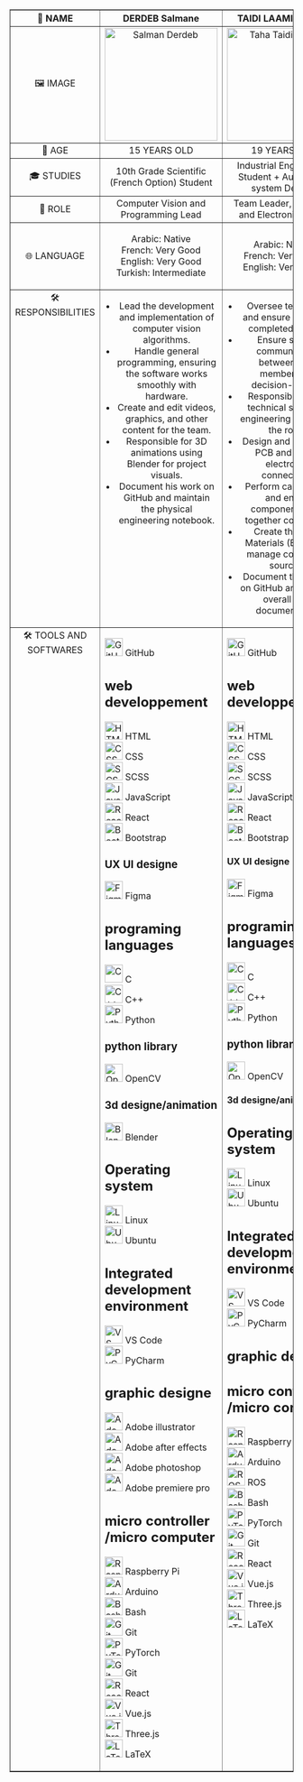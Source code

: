 <table border="1" style="width: 100%; border-collapse: collapse;">
    <thead>
        <tr>
            <th style="text-align: center; vertical-align: middle; width: 25%;">👤 NAME</th>
            <th style="text-align: center; vertical-align: middle; width: 25%;">DERDEB Salmane</th>
            <th style="text-align: center; vertical-align: middle; width: 25%;">TAIDI LAAMIRI TAHA</th>
            <th style="text-align: center; vertical-align: middle; width: 25%;">TAIDI LAAMIRI MORTADA</th>
        </tr>
    </thead>
    <tbody>
        <tr>
            <td style="text-align: center; vertical-align: middle;">🖼️ IMAGE</td>
            <td style="text-align: center; vertical-align: middle;">
                <img src="https://github.com/user-attachments/assets/70c6ed95-7fce-4ee0-840e-6f5b5265e15e" width="200" alt="Salman Derdeb">
            </td>
            <td style="text-align: center; vertical-align: middle;">
                <img src="https://github.com/user-attachments/assets/23f7989c-80eb-4c4a-bd4e-48854502ae04" width="200" alt="Taha Taidi Laamiri">
            </td>
            <td style="text-align: center; vertical-align: middle;">
                <img src="https://github.com/user-attachments/assets/5c9d1a28-243c-4c6f-8052-82998c2a2ced" width="200" alt="Mortada Taidi Laamiri">
            </td>
        </tr>
        <tr>
            <td style="text-align: center; vertical-align: middle;">🔢 AGE</td>
            <td style="text-align: center; vertical-align: middle;">15 YEARS OLD</td>
            <td style="text-align: center; vertical-align: middle;">19 YEARS OLD</td>
            <td style="text-align: center; vertical-align: middle;">16 YEARS OLD</td>
        </tr>
        <tr>
            <td style="text-align: center; vertical-align: middle;">🎓 STUDIES</td>
            <td style="text-align: center; vertical-align: middle;">10th Grade Scientific (French Option) Student</td>
            <td style="text-align: center; vertical-align: middle;">Industrial Engineering Student + Automated system Degree</td>
            <td style="text-align: center; vertical-align: middle;">11th Grade Physics and Math (French Option) Student</td>
        </tr>
        <tr>
            <td style="text-align: center; vertical-align: middle;">🎯 ROLE</td>
            <td style="text-align: center; vertical-align: middle;">Computer Vision and Programming Lead</td>
            <td style="text-align: center; vertical-align: middle;">Team Leader, Electrical and Electronics Lead</td>
            <td style="text-align: center; vertical-align: middle;">Fabrication and Conception Lead</td>
        </tr>
        <tr>
            <td style="text-align: center; vertical-align: middle;">🌐 LANGUAGE</td>
            <td style="text-align: center; vertical-align: middle;">
                <ul style="list-style-type: none; padding-left: 0;">
                    <li>Arabic: Native</li>
                    <li>French: Very Good</li>
                    <li>English: Very Good</li>
                    <li>Turkish: Intermediate</li>
                </ul>
            </td>
            <td style="text-align: center; vertical-align: middle;">
                <ul style="list-style-type: none; padding-left: 0;">
                    <li>Arabic: Native</li>
                    <li>French: Very Good</li>
                    <li>English: Very Good</li>
                </ul>
            </td>
            <td style="text-align: center; vertical-align: middle;">
                <ul style="list-style-type: none; padding-left: 0;">
                    <li>Arabic: Native</li>
                    <li>French: Good</li>
                    <li>English: Beginner</li>
                </ul>
            </td>
        </tr>
        <tr>
            <td style="text-align: center; vertical-align: top;">🛠️ RESPONSIBILITIES</td>
            <td style="text-align: center; vertical-align: top;">
                <ul style="list-style-type: disc; padding-left: 20px;">
                    <li>Lead the development and implementation of computer vision algorithms.</li>
                    <li>Handle general programming, ensuring the software works smoothly with hardware.</li>
                    <li>Create and edit videos, graphics, and other content for the team.</li>
                    <li>Responsible for 3D animations using Blender for project visuals.</li>
                    <li>Document his work on GitHub and maintain the physical engineering notebook.</li>
                </ul>
            </td>
            <td style="text-align: center; vertical-align: top;">
                <ul style="list-style-type: disc; padding-left: 20px;">
                    <li>Oversee team tasks and ensure all work is completed on time.</li>
                    <li>Ensure smooth communication between team members and decision-makers.</li>
                    <li>Responsible for the technical study and engineering aspects of the robot.</li>
                    <li>Design and create the PCB and handle electronics connections.</li>
                    <li>Perform calculations and ensure components work together compatibly.</li>
                    <li>Create the Bill of Materials (BOM) and manage component sourcing.</li>
                    <li>Document the project on GitHub and manage overall team documentation.</li>
                </ul>
            </td>
            <td style="text-align: center; vertical-align: top;">
                <ul style="list-style-type: disc; padding-left: 20px;">
                    <li>Take precise measurements for each part of the robot.</li>
                    <li>Design the robot from scratch and 3D print components.</li>
                    <li>Lead the assembly of the robot and handle all mechanical components.</li>
                    <li>Conduct testing, make improvements, and iterate on new versions of the design.</li>
                    <li>Document his part of the project on GitHub.</li>
                </ul>
            </td>
        </tr>
         <tr>
            <td style="text-align: center; vertical-align: top;">🛠️ TOOLS AND SOFTWARES</td>
             <td style="text-align: left; vertical-align: bottom;">
                <ul style="list-style-type: none; padding-left: 0;">
                                        <li><img src="https://skillicons.dev/icons?i=github" width="32" alt="GitHub"> GitHub</li>
                    <li> <h2>web developpement </h2>
                         <li><img src="https://skillicons.dev/icons?i=html" width="32" alt="HTML"> HTML</li>
                        <li><img src="https://skillicons.dev/icons?i=css" width="32" alt="CSS"> CSS</li>
                     <li><img src="https://skillicons.dev/icons?i=scss" width="32" alt="SCSS"> SCSS</li>
                        <li><img src="https://skillicons.dev/icons?i=js" width="32" alt="JavaScript"> JavaScript</li>
                         <li><img src="https://skillicons.dev/icons?i=react" width="32" alt="React"> React</li>
                         <li><img src="https://skillicons.dev/icons?i=bootstrap" width="32" alt="Bootstrap"> Bootstrap</li>
                                        <h3>UX UI designe</h3>
                    <li><img src="https://skillicons.dev/icons?i=figma" width="32" alt="Figma"> Figma</li>
                    <li> <h2>programing languages </h2> 
                         <li><img src="https://skillicons.dev/icons?i=c" width="32" alt="C"> C</li>
                    <li><img src="https://skillicons.dev/icons?i=cpp" width="32" alt="C++"> C++</li>
                    <li><img src="https://skillicons.dev/icons?i=py" width="32" alt="Python"> Python</li>
                    <h3>python library</h3>
                    <li>                    <li><img src="https://skillicons.dev/icons?i=opencv" width="32" alt="OpenCV"> OpenCV</li></li>
                    <h3>3d designe/animation</h3>
                   <li><img src="https://skillicons.dev/icons?i=blender" width="32" alt="Blender"> Blender</li>
                    <li><h2>Operating system</h2>
                        <li><img src="https://skillicons.dev/icons?i=linux" width="32" alt="Linux"> Linux</li>
                    <li><img src="https://skillicons.dev/icons?i=ubuntu" width="32" alt="Ubuntu"> Ubuntu</li>
                    <li><h2> Integrated development environment</h2>
                    <li><img src="https://skillicons.dev/icons?i=vscode" width="32" alt="VS Code"> VS Code</li>
                    <li><img src="https://skillicons.dev/icons?i=pycharm" width="32" alt="PyCharm"> PyCharm</li>
                     <li> <h2>graphic designe </h2>
                    <li><img src="https://skillicons.dev/icons?i=ai" width="32" alt="Adobe illustrator"> Adobe illustrator</li>
                    <li><img src="https://skillicons.dev/icons?i=ae" width="32" alt="Adobe after effects"> Adobe after effects</li>
                    <li><img src="https://skillicons.dev/icons?i=ps" width="32" alt="Adobe photoshop"> Adobe photoshop</li>
                    <li><img src="https://skillicons.dev/icons?i=pr" width="32" alt="Adobe premiere pro"> Adobe premiere pro</li>
                     <li><h2>micro controller /micro computer</h2></li>
                    <li><img src="https://skillicons.dev/icons?i=raspberrypi" width="32" alt="Raspberry Pi"> Raspberry Pi</li>
                    <li><img src="https://skillicons.dev/icons?i=arduino" width="32" alt="Arduino"> Arduino</li>
                    <li></li>
                    <li><img src="https://skillicons.dev/icons?i=bash" width="32" alt="Bash"> Bash</li>
                    <li><img src="https://skillicons.dev/icons?i=git" width="32" alt="Git"> Git</li>
                     <li><img src="https://skillicons.dev/icons?i=pytorch" width="32" alt="PyTorch"> PyTorch</li>
                    <li><img src="https://skillicons.dev/icons?i=git" width="32" alt="Git"> Git</li>
                    <li><img src="https://skillicons.dev/icons?i=react" width="32" alt="React"> React</li>
                    <li><img src="https://skillicons.dev/icons?i=vue" width="32" alt="Vue.js"> Vue.js</li>
                    <li><img src="https://skillicons.dev/icons?i=threejs" width="32" alt="Three.js"> Three.js</li>
                    <li><img src="https://skillicons.dev/icons?i=latex" width="32" alt="LaTeX"> LaTeX</li>
                </ul>
            </td>
             <td style="text-align: left; vertical-align: top;">
                <ul style="list-style-type: none; padding-left: 0;">
                                        <li><img src="https://skillicons.dev/icons?i=github" width="32" alt="GitHub"> GitHub</li>
                            <li> <h2>web developpement </h2>
                         <li><img src="https://skillicons.dev/icons?i=html" width="32" alt="HTML"> HTML</li>
                        <li><img src="https://skillicons.dev/icons?i=css" width="32" alt="CSS"> CSS</li>
                     <li><img src="https://skillicons.dev/icons?i=scss" width="32" alt="SCSS"> SCSS</li>
                        <li><img src="https://skillicons.dev/icons?i=js" width="32" alt="JavaScript"> JavaScript</li>
                         <li><img src="https://skillicons.dev/icons?i=react" width="32" alt="React"> React</li>
                         <li><img src="https://skillicons.dev/icons?i=bootstrap" width="32" alt="Bootstrap"> Bootstrap</li>
                     <h4>UX UI designe</h4>
                    <li><img src="https://skillicons.dev/icons?i=figma" width="32" alt="Figma"> Figma</li>
                                           <li> <h2>programing languages </h2> 
                         <li><img src="https://skillicons.dev/icons?i=c" width="32" alt="C"> C</li>
                    <li><img src="https://skillicons.dev/icons?i=cpp" width="32" alt="C++"> C++</li>
                    <li><img src="https://skillicons.dev/icons?i=py" width="32" alt="Python"> Python</li>   
                                        <h3>python library</h3>
                    <li>                    <li><img src="https://skillicons.dev/icons?i=opencv" width="32" alt="OpenCV"> OpenCV</li></li>
                    <h4>3d designe/animation</h4>
                   <li></li>
                    <li><h2>Operating system</h2>
                        <li><img src="https://skillicons.dev/icons?i=linux" width="32" alt="Linux"> Linux</li>
                    <li><img src="https://skillicons.dev/icons?i=ubuntu" width="32" alt="Ubuntu"> Ubuntu</li>
                    <li><h2> Integrated development environment</h2>
                    <li><img src="https://skillicons.dev/icons?i=vscode" width="32" alt="VS Code"> VS Code</li>
                    <li><img src="https://skillicons.dev/icons?i=pycharm" width="32" alt="PyCharm"> PyCharm</li>
                     <li> <h2>graphic designe </h2>
                         <li></li>
                    <li></li>
                    <li></li>
                    <li></li>
                    <li><h2>micro controller /micro computer</h2></li>
                    <li><img src="https://skillicons.dev/icons?i=raspberrypi" width="32" alt="Raspberry Pi"> Raspberry Pi</li>
                    <li><img src="https://skillicons.dev/icons?i=arduino" width="32" alt="Arduino"> Arduino</li>
                    <li></li>
                    <li><img src="https://skillicons.dev/icons?i=ros" width="32" alt="ROS"> ROS</li>
                    <li><img src="https://skillicons.dev/icons?i=bash" width="32" alt="Bash"> Bash</li>
                    <li><img src="https://skillicons.dev/icons?i=pytorch" width="32" alt="PyTorch"> PyTorch</li>
                    <li><img src="https://skillicons.dev/icons?i=git" width="32" alt="Git"> Git</li>
                    <li><img src="https://skillicons.dev/icons?i=react" width="32" alt="React"> React</li>
                    <li><img src="https://skillicons.dev/icons?i=vue" width="32" alt="Vue.js"> Vue.js</li>
                    <li><img src="https://skillicons.dev/icons?i=threejs" width="32" alt="Three.js"> Three.js</li>
                    <li><img src="https://skillicons.dev/icons?i=latex" width="32" alt="LaTeX"> LaTeX</li>
                </ul>
            </td>
             <td style="text-align: left; vertical-align: top;">
                <ul style="list-style-type: none; padding-left: 0;">
                    <li><img src="https://skillicons.dev/icons?i=github" width="32" alt="GitHub"> GitHub</li>
                    <li><img src="https://skillicons.dev/icons?i=vscode" width="32" alt="VS Code"> VS Code</li>
                    <li><img src="https://skillicons.dev/icons?i=html" width="32" alt="HTML"> HTML</li>
                    <li><img src="https://skillicons.dev/icons?i=css" width="32" alt="CSS"> CSS</li>
                    <li><img src="https://skillicons.dev/icons?i=js" width="32" alt="JavaScript"> JavaScript</li>
                    <li><img src="https://skillicons.dev/icons?i=py" width="32" alt="Python"> Python</li>
                </ul>
            </td>
        </tr>
    </tbody>
</table>
